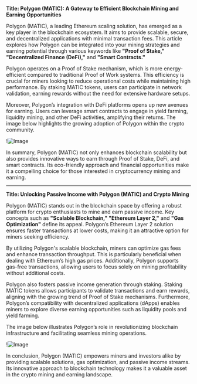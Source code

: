 **Title: Polygon (MATIC): A Gateway to Efficient Blockchain Mining and Earning Opportunities**

Polygon (MATIC), a leading Ethereum scaling solution, has emerged as a key player in the blockchain ecosystem. It aims to provide scalable, secure, and decentralized applications with minimal transaction fees. This article explores how Polygon can be integrated into your mining strategies and earning potential through various keywords like **"Proof of Stake," "Decentralized Finance (DeFi),"** and **"Smart Contracts."**

Polygon operates on a Proof of Stake mechanism, which is more energy-efficient compared to traditional Proof of Work systems. This efficiency is crucial for miners looking to reduce operational costs while maintaining high performance. By staking MATIC tokens, users can participate in network validation, earning rewards without the need for extensive hardware setups. 

Moreover, Polygon’s integration with DeFi platforms opens up new avenues for earning. Users can leverage smart contracts to engage in yield farming, liquidity mining, and other DeFi activities, amplifying their returns. The image below highlights the growing adoption of Polygon within the crypto community.

!![Image](https://github.com/user-attachments/assets/b6e7b7a2-655e-4d44-8baa-20c566a3cb65)

In summary, Polygon (MATIC) not only enhances blockchain scalability but also provides innovative ways to earn through Proof of Stake, DeFi, and smart contracts. Its eco-friendly approach and financial opportunities make it a compelling choice for those interested in cryptocurrency mining and earning. 

---

**Title: Unlocking Passive Income with Polygon (MATIC) and Crypto Mining**

Polygon (MATIC) stands out in the blockchain space by offering a robust platform for crypto enthusiasts to mine and earn passive income. Key concepts such as **"Scalable Blockchain," "Ethereum Layer 2,"** and **"Gas Optimization"** define its appeal. Polygon’s Ethereum Layer 2 solution ensures faster transactions at lower costs, making it an attractive option for miners seeking efficiency.

By utilizing Polygon's scalable blockchain, miners can optimize gas fees and enhance transaction throughput. This is particularly beneficial when dealing with Ethereum’s high gas prices. Additionally, Polygon supports gas-free transactions, allowing users to focus solely on mining profitability without additional costs.

Polygon also fosters passive income generation through staking. Staking MATIC tokens allows participants to validate transactions and earn rewards, aligning with the growing trend of Proof of Stake mechanisms. Furthermore, Polygon’s compatibility with decentralized applications (dApps) enables miners to explore diverse earning opportunities such as liquidity pools and yield farming.

The image below illustrates Polygon’s role in revolutionizing blockchain infrastructure and facilitating seamless mining operations.

!![Image](https://github.com/user-attachments/assets/b6e7b7a2-655e-4d44-8baa-20c566a3cb65)

In conclusion, Polygon (MATIC) empowers miners and investors alike by providing scalable solutions, gas optimization, and passive income streams. Its innovative approach to blockchain technology makes it a valuable asset in the crypto mining and earning landscape.